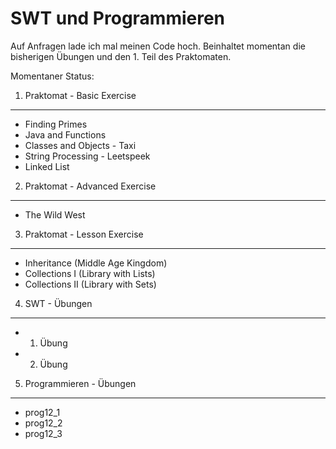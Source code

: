 SWT und Programmieren
=====================

Auf Anfragen lade ich mal meinen Code hoch. Beinhaltet momentan die
bisherigen Übungen und den 1. Teil des Praktomaten.

Momentaner Status:

1. Praktomat - Basic Exercise
-----------------------------

- Finding Primes
- Java and Functions
- Classes and Objects - Taxi
- String Processing - Leetspeek
- Linked List

2. Praktomat - Advanced Exercise
--------------------------------

- The Wild West

3. Praktomat - Lesson Exercise
--------------------------------

- Inheritance (Middle Age Kingdom)
- Collections I (Library with Lists)
- Collections II (Library with Sets)

4. SWT - Übungen
----------------

- 1. Übung
- 2. Übung

5. Programmieren - Übungen
--------------------------

- prog12\_1
- prog12\_2
- prog12\_3

